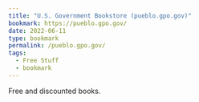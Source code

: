 ```yaml
---
title: "U.S. Government Bookstore (pueblo.gpo.gov)"
bookmark: https://pueblo.gpo.gov/
date: 2022-06-11
type: bookmark
permalink: /pueblo.gpo.gov/
tags:
  - Free Stuff
  - bookmark
---
```

Free and discounted books.

